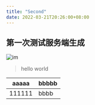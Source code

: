 ```yaml
---
title: "Second"
date: 2022-03-21T20:26:00+08:00
---
```


## 第一次测试服务端生成
![im](https://gimg2.baidu.com/image_search/src=http%3A%2F%2Fhbimg.huabanimg.com%2F0149359ee150e93e003112a0f99f3295739659631235b-794WBz_fw658&refer=http%3A%2F%2Fhbimg.huabanimg.com&app=2002&size=f9999,10000&q=a80&n=0&g=0n&fmt=auto?sec=1650460984&t=4d46c2fa38efb9a3cd65a6918f0ba6a1)

> hello world

| aaaaa | bbbbb |
| ----- | ----- |
| 111111 | bbbb |

